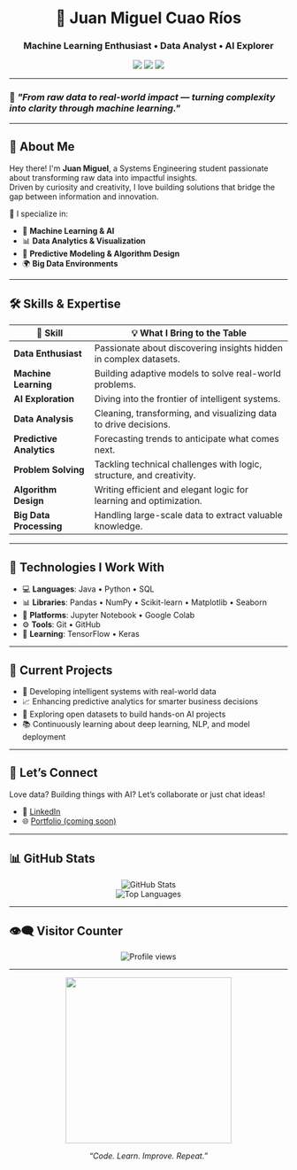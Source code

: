 <h1 align="center">🚀 Juan Miguel Cuao Ríos</h1>
<h3 align="center">Machine Learning Enthusiast • Data Analyst • AI Explorer</h3>

<p align="center">
  <img src="https://img.shields.io/badge/Java-ED8B00?style=for-the-badge&logo=java&logoColor=white"/>
  <img src="https://img.shields.io/badge/Python-306998?style=for-the-badge&logo=python&logoColor=white"/>
  <img src="https://img.shields.io/badge/Jupyter-F37626?style=for-the-badge&logo=jupyter&logoColor=white"/>
</p>

---

### 🌌 *"From raw data to real-world impact — turning complexity into clarity through machine learning."*

---

## 👋 About Me

Hey there! I'm **Juan Miguel**, a Systems Engineering student passionate about transforming raw data into impactful insights.  
Driven by curiosity and creativity, I love building solutions that bridge the gap between information and innovation.

🎯 I specialize in:
- 🤖 **Machine Learning & AI**
- 📊 **Data Analytics & Visualization**
- 🧠 **Predictive Modeling & Algorithm Design**
- 🌍 **Big Data Environments**

---

## 🛠️ Skills & Expertise

| 🚀 Skill                     | 💡 What I Bring to the Table                                              |
|-----------------------------|---------------------------------------------------------------------------|
| **Data Enthusiast**         | Passionate about discovering insights hidden in complex datasets.         |
| **Machine Learning**        | Building adaptive models to solve real-world problems.                    |
| **AI Exploration**          | Diving into the frontier of intelligent systems.                         |
| **Data Analysis**           | Cleaning, transforming, and visualizing data to drive decisions.          |
| **Predictive Analytics**    | Forecasting trends to anticipate what comes next.                         |
| **Problem Solving**         | Tackling technical challenges with logic, structure, and creativity.      |
| **Algorithm Design**        | Writing efficient and elegant logic for learning and optimization.        |
| **Big Data Processing**     | Handling large-scale data to extract valuable knowledge.                  |

---

## 🔧 Technologies I Work With

- 💻 **Languages**: Java • Python • SQL  
- 📊 **Libraries**: Pandas • NumPy • Scikit-learn • Matplotlib • Seaborn  
- 🔬 **Platforms**: Jupyter Notebook • Google Colab  
- ⚙️ **Tools**: Git • GitHub  
- 🧠 **Learning**: TensorFlow • Keras  

---

## 🚀 Current Projects

- 🤖 Developing intelligent systems with real-world data
- 📈 Enhancing predictive analytics for smarter business decisions
- 🧪 Exploring open datasets to build hands-on AI projects
- 📚 Continuously learning about deep learning, NLP, and model deployment

---

## 🤝 Let’s Connect

Love data? Building things with AI? Let’s collaborate or just chat ideas!

- 💼 [LinkedIn](https://www.linkedin.com/in/juan-miguel-cuao-rios-b888081a9)  
- 🌐 [Portfolio (coming soon)](#)

---

## 📊 GitHub Stats

<p align="center">
  <img src="https://github-readme-stats.vercel.app/api?username=juanmiguelcuaorios&show_icons=true&theme=radical" alt="GitHub Stats"/>
  <br>
  <img src="https://github-readme-stats.vercel.app/api/top-langs/?username=juanmiguelcuaorios&layout=compact&theme=radical" alt="Top Languages"/>
</p>

---

## 👁️‍🗨️ Visitor Counter

<p align="center">
  <img src="https://komarev.com/ghpvc/?username=juanmiguelcuaorios&style=for-the-badge" alt="Profile views"/>
</p>

---

<p align="center">
  <img src="https://media.giphy.com/media/qgQUggAC3Pfv687qPC/giphy.gif" width="300">
</p>

<p align="center">
  <i>“Code. Learn. Improve. Repeat.”</i>
</p>
